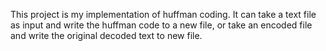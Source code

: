 This project is my implementation of huffman coding. It can take a text file as input and write the huffman code to a new file, or take an encoded file and write the original decoded text to new file. 
